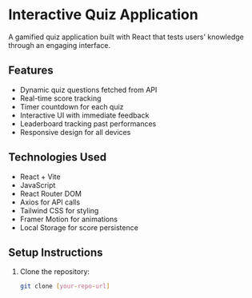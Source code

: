 # Interactive Quiz Application

A gamified quiz application built with React that tests users' knowledge through an engaging interface.

## Features

- Dynamic quiz questions fetched from API
- Real-time score tracking
- Timer countdown for each quiz
- Interactive UI with immediate feedback
- Leaderboard tracking past performances
- Responsive design for all devices

## Technologies Used

- React + Vite
- JavaScript
- React Router DOM
- Axios for API calls
- Tailwind CSS for styling
- Framer Motion for animations
- Local Storage for score persistence

## Setup Instructions

1. Clone the repository:
   ```bash
   git clone [your-repo-url]